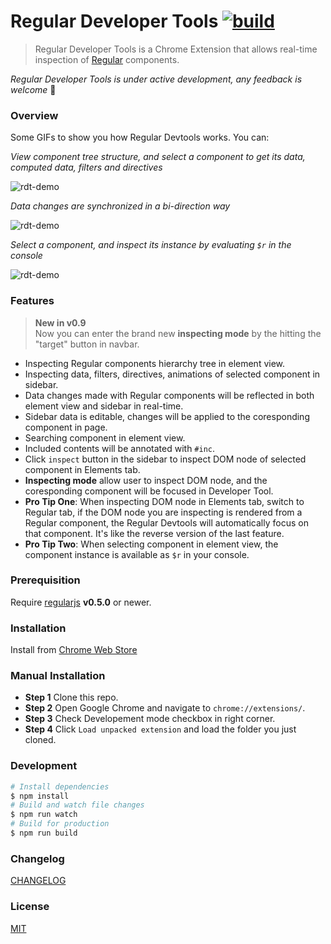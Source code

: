 # Regular Developer Tools [![build][build-image]][build-url]

> Regular Developer Tools is a Chrome Extension that allows real-time inspection of [Regular](http://regularjs.github.io/) components.

*Regular Developer Tools is under active development, any feedback is welcome* :clap:

### Overview

Some GIFs to show you how Regular Devtools works. You can:

*View component tree structure, and select a component to get its data, computed data, filters and directives*

![rdt-demo](http://wx2.sinaimg.cn/large/64c45edcgy1fjj9dy0gh5g21280q21kx.gif)

*Data changes are synchronized in a bi-direction way*

![rdt-demo](http://wx1.sinaimg.cn/large/64c45edcgy1fjj9dxzma8g21280q2nof.gif)

*Select a component, and inspect its instance by evaluating `$r` in the console*

![rdt-demo](http://wx3.sinaimg.cn/large/64c45edcgy1fjj9dxzp5yg21280q27l0.gif)

### Features


> **New in v0.9**  
> Now you can enter the brand new **inspecting mode** by the hitting the  "target" button in navbar.



+ Inspecting Regular components hierarchy tree in element view.
+ Inspecting data, filters, directives, animations of selected component in sidebar.
+ Data changes made with Regular components will be reflected in both element view and sidebar in real-time.
+ Sidebar data is editable, changes will be applied to the coresponding component in page.
+ Searching component in element view.
+ Included contents will be annotated with `#inc`.
+ Click `inspect` button in the sidebar to inspect DOM node of selected component in Elements tab.
+ **Inspecting mode** allow user to inspect DOM node, and the coresponding component will be focused in Developer Tool. 
+ **Pro Tip One**: When inspecting DOM node in Elements tab, switch to Regular tab, if the DOM node you are inspecting is rendered from a Regular component, the Regular Devtools will automatically focus on that component. It's like the reverse version of the last feature.
+ **Pro Tip Two**: When selecting component in element view, the component instance is available as `$r` in your console.

### Prerequisition

Require [regularjs](https://github.com/regularjs/regular) **v0.5.0** or newer.

### Installation

Install from [Chrome Web Store](https://chrome.google.com/webstore/detail/regular-developer-tools/ehlcoecgkhfjffhmdhmhbjkjjpaecmam)

### Manual Installation

+ **Step 1** Clone this repo.
+ **Step 2** Open Google Chrome and navigate to `chrome://extensions/`.
+ **Step 3** Check Developement mode checkbox in right corner.
+ **Step 4** Click `Load unpacked extension` and load the folder you just cloned.

### Development

```bash
# Install dependencies
$ npm install
# Build and watch file changes
$ npm run watch
# Build for production
$ npm run build
```

### Changelog

[CHANGELOG](CHANGELOG.md)

### License

[MIT](https://github.com/regularjs/regular-devtools/blob/master/LICENSE)

[build-image]: https://img.shields.io/circleci/project/regularjs/regular-devtools/master.svg?style=flat-square
[build-url]: https://circleci.com/gh/regularjs/regular-devtools
